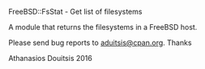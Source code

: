 FreeBSD::FsStat - Get list of filesystems

A module that returns the filesystems in a FreeBSD host.

Please send bug reports to aduitsis@cpan.org. Thanks

Athanasios Douitsis 2016
